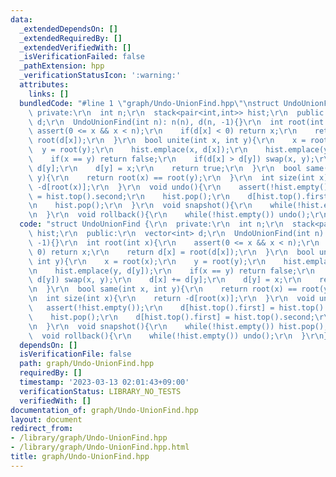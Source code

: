 ```yaml
---
data:
  _extendedDependsOn: []
  _extendedRequiredBy: []
  _extendedVerifiedWith: []
  _isVerificationFailed: false
  _pathExtension: hpp
  _verificationStatusIcon: ':warning:'
  attributes:
    links: []
  bundledCode: "#line 1 \"graph/Undo-UnionFind.hpp\"\nstruct UndoUnionFind {\r\n \
    \ private:\r\n  int n;\r\n  stack<pair<int,int>> hist;\r\n  public:\r\n  vector<int>\
    \ d;\r\n  UndoUnionFind(int n): n(n), d(n, -1){}\r\n  int root(int x){\r\n   \
    \ assert(0 <= x && x < n);\r\n    if(d[x] < 0) return x;\r\n    return d[x] =\
    \ root(d[x]);\r\n  }\r\n  bool unite(int x, int y){\r\n    x = root(x);\r\n  \
    \  y = root(y);\r\n    hist.emplace(x, d[x]);\r\n    hist.emplace(y, d[y]);\r\n\
    \    if(x == y) return false;\r\n    if(d[x] > d[y]) swap(x, y);\r\n    d[x] +=\
    \ d[y];\r\n    d[y] = x;\r\n    return true;\r\n  }\r\n  bool same(int x, int\
    \ y){\r\n    return root(x) == root(y);\r\n  }\r\n  int size(int x){\r\n    return\
    \ -d[root(x)];\r\n  }\r\n  void undo(){\r\n    assert(!hist.empty());\r\n    d[hist.top().first]\
    \ = hist.top().second;\r\n    hist.pop();\r\n    d[hist.top().first] = hist.top().second;\r\
    \n    hist.pop();\r\n  }\r\n  void snapshot(){\r\n    while(!hist.empty()) hist.pop();\r\
    \n  }\r\n  void rollback(){\r\n    while(!hist.empty()) undo();\r\n  }\r\n};\n"
  code: "struct UndoUnionFind {\r\n  private:\r\n  int n;\r\n  stack<pair<int,int>>\
    \ hist;\r\n  public:\r\n  vector<int> d;\r\n  UndoUnionFind(int n): n(n), d(n,\
    \ -1){}\r\n  int root(int x){\r\n    assert(0 <= x && x < n);\r\n    if(d[x] <\
    \ 0) return x;\r\n    return d[x] = root(d[x]);\r\n  }\r\n  bool unite(int x,\
    \ int y){\r\n    x = root(x);\r\n    y = root(y);\r\n    hist.emplace(x, d[x]);\r\
    \n    hist.emplace(y, d[y]);\r\n    if(x == y) return false;\r\n    if(d[x] >\
    \ d[y]) swap(x, y);\r\n    d[x] += d[y];\r\n    d[y] = x;\r\n    return true;\r\
    \n  }\r\n  bool same(int x, int y){\r\n    return root(x) == root(y);\r\n  }\r\
    \n  int size(int x){\r\n    return -d[root(x)];\r\n  }\r\n  void undo(){\r\n \
    \   assert(!hist.empty());\r\n    d[hist.top().first] = hist.top().second;\r\n\
    \    hist.pop();\r\n    d[hist.top().first] = hist.top().second;\r\n    hist.pop();\r\
    \n  }\r\n  void snapshot(){\r\n    while(!hist.empty()) hist.pop();\r\n  }\r\n\
    \  void rollback(){\r\n    while(!hist.empty()) undo();\r\n  }\r\n};"
  dependsOn: []
  isVerificationFile: false
  path: graph/Undo-UnionFind.hpp
  requiredBy: []
  timestamp: '2023-03-13 02:01:43+09:00'
  verificationStatus: LIBRARY_NO_TESTS
  verifiedWith: []
documentation_of: graph/Undo-UnionFind.hpp
layout: document
redirect_from:
- /library/graph/Undo-UnionFind.hpp
- /library/graph/Undo-UnionFind.hpp.html
title: graph/Undo-UnionFind.hpp
---
```

